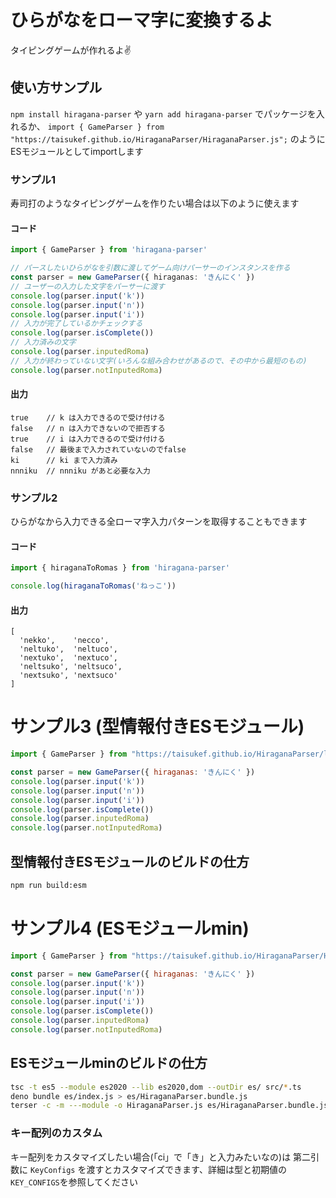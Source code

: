 # ひらがなをローマ字に変換するよ

タイピングゲームが作れるよ✌️

## 使い方サンプル
`npm install hiragana-parser` や `yarn add hiragana-parser` でパッケージを入れるか、
`import { GameParser } from "https://taisukef.github.io/HiraganaParser/HiraganaParser.js";` のようにESモジュールとしてimportします

### サンプル1
寿司打のようなタイピングゲームを作りたい場合は以下のように使えます

#### コード
```typescript
import { GameParser } from 'hiragana-parser'

// パースしたいひらがなを引数に渡してゲーム向けパーサーのインスタンスを作る
const parser = new GameParser({ hiraganas: 'きんにく' })
// ユーザーの入力した文字をパーサーに渡す
console.log(parser.input('k'))
console.log(parser.input('n'))
console.log(parser.input('i'))
// 入力が完了しているかチェックする
console.log(parser.isComplete())
// 入力済みの文字
console.log(parser.inputedRoma)
// 入力が終わっていない文字(いろんな組み合わせがあるので、その中から最短のもの)
console.log(parser.notInputedRoma)
```

#### 出力
```
true    // k は入力できるので受け付ける
false   // n は入力できないので拒否する
true    // i は入力できるので受け付ける
false   // 最後まで入力されていないのでfalse
ki      // ki まで入力済み
nnniku  // nnniku があと必要な入力
```

### サンプル2
ひらがなから入力できる全ローマ字入力パターンを取得することもできます

#### コード

```typescript
import { hiraganaToRomas } from 'hiragana-parser'

console.log(hiraganaToRomas('ねっこ'))
```

#### 出力
```
[
  'nekko',    'necco',
  'neltuko',  'neltuco',
  'nextuko',  'nextuco',
  'neltsuko', 'neltsuco',
  'nextsuko', 'nextsuco'
]
```

# サンプル3 (型情報付きESモジュール)

```JavaScript
import { GameParser } from "https://taisukef.github.io/HiraganaParser/lib/esm/index.js";

const parser = new GameParser({ hiraganas: 'きんにく' })
console.log(parser.input('k'))
console.log(parser.input('n'))
console.log(parser.input('i'))
console.log(parser.isComplete())
console.log(parser.inputedRoma)
console.log(parser.notInputedRoma)
```

## 型情報付きESモジュールのビルドの仕方

```sh
npm run build:esm
```

# サンプル4 (ESモジュールmin)

```JavaScript
import { GameParser } from "https://taisukef.github.io/HiraganaParser/HiraganaParser.js";

const parser = new GameParser({ hiraganas: 'きんにく' })
console.log(parser.input('k'))
console.log(parser.input('n'))
console.log(parser.input('i'))
console.log(parser.isComplete())
console.log(parser.inputedRoma)
console.log(parser.notInputedRoma)
```

## ESモジュールminのビルドの仕方

```sh
tsc -t es5 --module es2020 --lib es2020,dom --outDir es/ src/*.ts
deno bundle es/index.js > es/HiraganaParser.bundle.js
terser -c -m ---module -o HiraganaParser.js es/HiraganaParser.bundle.js
```

### キー配列のカスタム
キー配列をカスタマイズしたい場合(「ci」で「き」と入力みたいなの)は 第二引数に `KeyConfigs` を渡すとカスタマイズできます、詳細は型と初期値の`KEY_CONFIGS`を参照してください
